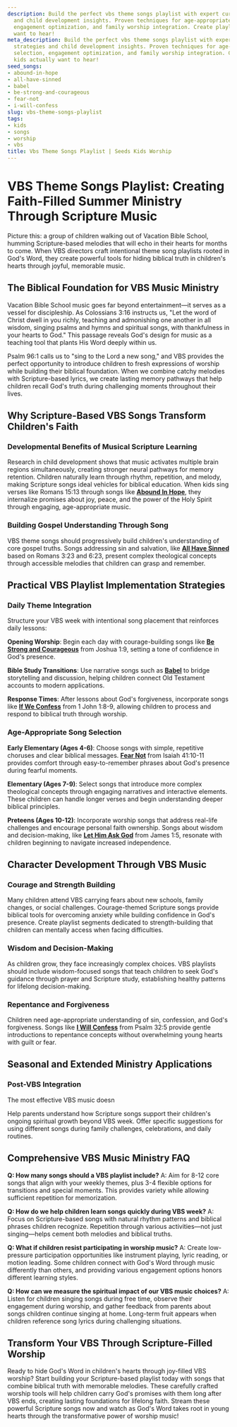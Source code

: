 ```yaml
---
description: Build the perfect vbs theme songs playlist with expert curation strategies
  and child development insights. Proven techniques for age-appropriate selection,
  engagement optimization, and family worship integration. Create playlists kids actually
  want to hear!
meta_description: Build the perfect vbs theme songs playlist with expert curation
  strategies and child development insights. Proven techniques for age-appropriate
  selection, engagement optimization, and family worship integration. Create playlists
  kids actually want to hear!
seed_songs:
- abound-in-hope
- all-have-sinned
- babel
- be-strong-and-courageous
- fear-not
- i-will-confess
slug: vbs-theme-songs-playlist
tags:
- kids
- songs
- worship
- vbs
title: Vbs Theme Songs Playlist | Seeds Kids Worship
---
```

# VBS Theme Songs Playlist: Creating Faith-Filled Summer Ministry Through Scripture Music

Picture this: a group of children walking out of Vacation Bible School, humming Scripture-based melodies that will echo in their hearts for months to come. When VBS directors craft intentional theme song playlists rooted in God's Word, they create powerful tools for hiding biblical truth in children's hearts through joyful, memorable music.

## The Biblical Foundation for VBS Music Ministry

Vacation Bible School music goes far beyond entertainment—it serves as a vessel for discipleship. As Colossians 3:16 instructs us, "Let the word of Christ dwell in you richly, teaching and admonishing one another in all wisdom, singing psalms and hymns and spiritual songs, with thankfulness in your hearts to God." This passage reveals God's design for music as a teaching tool that plants His Word deeply within us.

Psalm 96:1 calls us to "sing to the Lord a new song," and VBS provides the perfect opportunity to introduce children to fresh expressions of worship while building their biblical foundation. When we combine catchy melodies with Scripture-based lyrics, we create lasting memory pathways that help children recall God's truth during challenging moments throughout their lives.

## Why Scripture-Based VBS Songs Transform Children's Faith

### Developmental Benefits of Musical Scripture Learning

Research in child development shows that music activates multiple brain regions simultaneously, creating stronger neural pathways for memory retention. Children naturally learn through rhythm, repetition, and melody, making Scripture songs ideal vehicles for biblical education. When kids sing verses like Romans 15:13 through songs like **[Abound In Hope](https://seedskidsworship.com/product/abound-in-hope-romans-1513/)**, they internalize promises about joy, peace, and the power of the Holy Spirit through engaging, age-appropriate music.

### Building Gospel Understanding Through Song

VBS theme songs should progressively build children's understanding of core gospel truths. Songs addressing sin and salvation, like **[All Have Sinned](https://seedskidsworship.com/product/all-have-sinned-romans-323-623-2/)** based on Romans 3:23 and 6:23, present complex theological concepts through accessible melodies that children can grasp and remember.

## Practical VBS Playlist Implementation Strategies

### Daily Theme Integration

Structure your VBS week with intentional song placement that reinforces daily lessons:

**Opening Worship**: Begin each day with courage-building songs like **[Be Strong and Courageous](https://seedskidsworship.com/product/be-strong-and-courageous-joshua-19-2/)** from Joshua 1:9, setting a tone of confidence in God's presence.

**Bible Study Transitions**: Use narrative songs such as **[Babel](https://seedskidsworship.com/product/i-am-with-you/)** to bridge storytelling and discussion, helping children connect Old Testament accounts to modern applications.

**Response Times**: After lessons about God's forgiveness, incorporate songs like **[If We Confess](https://seedskidsworship.com/product/if-we-confess-1-john-18-9/)** from 1 John 1:8-9, allowing children to process and respond to biblical truth through worship.

### Age-Appropriate Song Selection

**Early Elementary (Ages 4-6)**: Choose songs with simple, repetitive choruses and clear biblical messages. **[Fear Not](https://seedskidsworship.com/product/fear-not-isaiah-4110-2/)** from Isaiah 41:10-11 provides comfort through easy-to-remember phrases about God's presence during fearful moments.

**Elementary (Ages 7-9)**: Select songs that introduce more complex theological concepts through engaging narratives and interactive elements. These children can handle longer verses and begin understanding deeper biblical principles.

**Preteens (Ages 10-12)**: Incorporate worship songs that address real-life challenges and encourage personal faith ownership. Songs about wisdom and decision-making, like **[Let Him Ask God](https://seedskidsworship.com/product/let-him-ask-god-james-15/)** from James 1:5, resonate with children beginning to navigate increased independence.

## Character Development Through VBS Music

### Courage and Strength Building

Many children attend VBS carrying fears about new schools, family changes, or social challenges. Courage-themed Scripture songs provide biblical tools for overcoming anxiety while building confidence in God's presence. Create playlist segments dedicated to strength-building that children can mentally access when facing difficulties.

### Wisdom and Decision-Making

As children grow, they face increasingly complex choices. VBS playlists should include wisdom-focused songs that teach children to seek God's guidance through prayer and Scripture study, establishing healthy patterns for lifelong decision-making.

### Repentance and Forgiveness

Children need age-appropriate understanding of sin, confession, and God's forgiveness. Songs like **[I Will Confess](https://seedskidsworship.com/product/i-will-confess-psalm-325/)** from Psalm 32:5 provide gentle introductions to repentance concepts without overwhelming young hearts with guilt or fear.

## Seasonal and Extended Ministry Applications

### Post-VBS Integration

The most effective VBS music doesn

Help parents understand how Scripture songs support their children's ongoing spiritual growth beyond VBS week. Offer specific suggestions for using different songs during family challenges, celebrations, and daily routines.

## Comprehensive VBS Music Ministry FAQ

**Q: How many songs should a VBS playlist include?**
A: Aim for 8-12 core songs that align with your weekly themes, plus 3-4 flexible options for transitions and special moments. This provides variety while allowing sufficient repetition for memorization.

**Q: How do we help children learn songs quickly during VBS week?**
A: Focus on Scripture-based songs with natural rhythm patterns and biblical phrases children recognize. Repetition through various activities—not just singing—helps cement both melodies and biblical truths.

**Q: What if children resist participating in worship music?**
A: Create low-pressure participation opportunities like instrument playing, lyric reading, or motion leading. Some children connect with God's Word through music differently than others, and providing various engagement options honors different learning styles.

**Q: How can we measure the spiritual impact of our VBS music choices?**
A: Listen for children singing songs during free time, observe their engagement during worship, and gather feedback from parents about songs children continue singing at home. Long-term fruit appears when children reference song lyrics during challenging situations.

## Transform Your VBS Through Scripture-Filled Worship

Ready to hide God's Word in children's hearts through joy-filled VBS worship? Start building your Scripture-based playlist today with songs that combine biblical truth with memorable melodies. These carefully crafted worship tools will help children carry God's promises with them long after VBS ends, creating lasting foundations for lifelong faith. Stream these powerful Scripture songs now and watch as God's Word takes root in young hearts through the transformative power of worship music!

<script type="application/ld+json">
{
  "@context": "https://schema.org",
  "@type": "Article",
  "headline": "Vbs Theme Songs Playlist",
  "author": {
    "@type": "Organization",
    "name": "Seeds Kids Worship"
  },
  "publisher": {
    "@type": "Organization",
    "name": "Seeds Kids Worship",
    "logo": {
      "@type": "ImageObject",
      "url": "https://seedskidsworship.com/logo.png"
    }
  },
  "datePublished": "2025-09-02T15:42:45.891906",
  "dateModified": "2025-09-02T15:42:45.891919",
  "description": "Build the perfect vbs theme songs playlist with expert curation strategies and child development insights. Proven techniques for age-appropriate selection, enga",
  "mainEntityOfPage": {
    "@type": "WebPage",
    "@id": "https://seedskidsworship.com/activities/vbs-theme-songs-playlist/"
  }
}
</script>

<script type="application/ld+json">
{
  "@context": "https://schema.org",
  "@type": "Product",
  "name": "Abound In Hope",
  "description": "Uplifting song about being filled with joy and peace through the power of the Holy Spirit",
  "url": "https://seedskidsworship.com/product/abound-in-hope-romans-1513/",
  "brand": {
    "@type": "Brand",
    "name": "Seeds Kids Worship"
  },
  "category": "Children's Christian Music",
  "album": "Hope"
}
</script>

<script type="application/ld+json">
{
  "@context": "https://schema.org",
  "@type": "Product",
  "name": "All Have Sinned",
  "description": "Gospel-centered song explaining humanity's sinful nature and God's gift of eternal life through Christ",
  "url": "https://seedskidsworship.com/product/all-have-sinned-romans-323-623-2/",
  "brand": {
    "@type": "Brand",
    "name": "Seeds Kids Worship"
  },
  "category": "Children's Christian Music",
  "album": "I Am With You"
}
</script>

<script type="application/ld+json">
{
  "@context": "https://schema.org",
  "@type": "Product",
  "name": "Babel",
  "description": "Story-telling song about the Tower of Babel and God's response to human pride",
  "url": "https://seedskidsworship.com/product/i-am-with-you/",
  "brand": {
    "@type": "Brand",
    "name": "Seeds Kids Worship"
  },
  "category": "Children's Christian Music",
  "album": "I Am With You"
}
</script>

<script type="application/ld+json">
{
  "@context": "https://schema.org",
  "@type": "Product",
  "name": "Be Strong and Courageous",
  "description": "Encouraging song about courage
